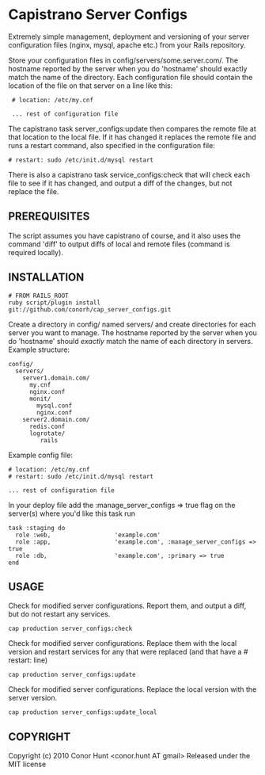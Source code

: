 Capistrano Server Configs
=========================

Extremely simple management, deployment and versioning of your server configuration files (nginx, mysql, apache etc.) from your Rails repository.

Store your configuration files in config/servers/some.server.com/. The hostname reported by the server when you do 'hostname' should exactly match the name of the directory. Each configuration file should contain the location of the file on that server on a line like this: 

     # location: /etc/my.cnf

     ... rest of configuration file

The capistrano task server_configs:update then compares the remote file at that location to the local file. If it has changed it replaces the remote file and runs a restart command, also specified in the configuration file:

    # restart: sudo /etc/init.d/mysql restart

There is also a capistrano task service_configs:check that will check each file to see if it has changed, and output a diff of the changes, but not replace the file.

PREREQUISITES
-------------

The script assumes you have capistrano of course, and it also uses the command 'diff' to output diffs of local and remote files (command is required locally).

INSTALLATION
------------

    # FROM RAILS_ROOT
    ruby script/plugin install git://github.com/conorh/cap_server_configs.git

Create a directory in config/ named servers/ and create directories for each server you want to manage. The hostname reported by the server when you do 'hostname' should *exactly* match the name of each directory in servers. Example structure:

    config/
      servers/
        server1.domain.com/
          my.cnf
          nginx.conf
          monit/
            mysql.conf
            nginx.conf
        server2.domain.com/
          redis.conf
          logrotate/
             rails

Example config file:

    # location: /etc/my.cnf
    # restart: sudo /etc/init.d/mysql restart

    ... rest of configuration file

In your deploy file add the :manage_server_configs => true flag on the server(s) where you'd
like this task run

    task :staging do
      role :web,                  'example.com'
      role :app,                  'example.com', :manage_server_configs => true
      role :db,                   'example.com', :primary => true
    end

USAGE
-----

Check for modified server configurations. Report them, and output a diff, but do not restart any services.

    cap production server_configs:check

Check for modified server configurations. Replace them with the local version and restart
services for any that were replaced (and that have a # restart: line)

    cap production server_configs:update

Check for modified server configurations. Replace the local version with the server version.

    cap production server_configs:update_local

COPYRIGHT
---------

Copyright (c) 2010 Conor Hunt <conor.hunt AT gmail>
Released under the MIT license